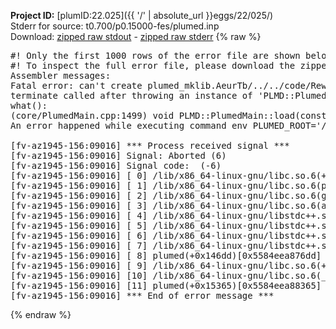**Project ID:** [plumID:22.025]({{ '/' | absolute_url }}eggs/22/025/)  
Stderr for source:  t0.700/p0.15000-fes/plumed.inp   
Download: [zipped raw stdout](plumed.inp.plumed.stdout.txt.zip) - [zipped raw stderr](plumed.inp.plumed.stderr.txt.zip) 
{% raw %}
<pre>
#! Only the first 1000 rows of the error file are shown below
#! To inspect the full error file, please download the zipped raw stderr file above
Assembler messages:
Fatal error: can't create plumed_mklib.AeurTb/../../code/ReweightGeomFES.o: No such file or directory
terminate called after throwing an instance of 'PLMD::Plumed::ExceptionError'
what():
(core/PlumedMain.cpp:1499) void PLMD::PlumedMain::load(const std::string&)
An error happened while executing command env PLUMED_ROOT='/home/runner/opt/lib/plumed' PLUMED_VERSION='2.10b' PLUMED_HTMLDIR='/home/runner/opt/share/doc/plumed' PLUMED_INCLUDEDIR='/home/runner/opt/include' PLUMED_PROGRAM_NAME='plumed' PLUMED_IS_INSTALLED='yes' "/home/runner/opt/lib/plumed"/scripts/mklib.sh -n -o ./../../code/ReweightGeomFES.2.10b.so ../../code/ReweightGeomFES.cpp

[fv-az1945-156:09016] *** Process received signal ***
[fv-az1945-156:09016] Signal: Aborted (6)
[fv-az1945-156:09016] Signal code:  (-6)
[fv-az1945-156:09016] [ 0] /lib/x86_64-linux-gnu/libc.so.6(+0x45330)[0x7f8671245330]
[fv-az1945-156:09016] [ 1] /lib/x86_64-linux-gnu/libc.so.6(pthread_kill+0x11c)[0x7f867129eb2c]
[fv-az1945-156:09016] [ 2] /lib/x86_64-linux-gnu/libc.so.6(gsignal+0x1e)[0x7f867124527e]
[fv-az1945-156:09016] [ 3] /lib/x86_64-linux-gnu/libc.so.6(abort+0xdf)[0x7f86712288ff]
[fv-az1945-156:09016] [ 4] /lib/x86_64-linux-gnu/libstdc++.so.6(+0xa5ff5)[0x7f86716a5ff5]
[fv-az1945-156:09016] [ 5] /lib/x86_64-linux-gnu/libstdc++.so.6(+0xbb0da)[0x7f86716bb0da]
[fv-az1945-156:09016] [ 6] /lib/x86_64-linux-gnu/libstdc++.so.6(_ZSt10unexpectedv+0x0)[0x7f86716a5a55]
[fv-az1945-156:09016] [ 7] /lib/x86_64-linux-gnu/libstdc++.so.6(+0xa5a6f)[0x7f86716a5a6f]
[fv-az1945-156:09016] [ 8] plumed(+0x146dd)[0x5584eea876dd]
[fv-az1945-156:09016] [ 9] /lib/x86_64-linux-gnu/libc.so.6(+0x2a1ca)[0x7f867122a1ca]
[fv-az1945-156:09016] [10] /lib/x86_64-linux-gnu/libc.so.6(__libc_start_main+0x8b)[0x7f867122a28b]
[fv-az1945-156:09016] [11] plumed(+0x15365)[0x5584eea88365]
[fv-az1945-156:09016] *** End of error message ***
</pre>
{% endraw %}
